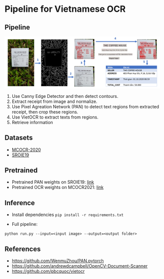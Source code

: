 # Pipeline for Vietnamese OCR

## Pipeline

![Alt Text](demo/fullpipeline.PNG)

1. Use Canny Edge Detector and then detect contours.
2. Extract receipt from image and normalize.
3. Use Pixel Agreation Network (PAN) to detect text regions from extracted receipt, then crop these regions.
4. Use VietOCR to extract texts from regions.
5. Retrieve information

## Datasets
- [MCOCR-2020](https://drive.google.com/file/d/1cyEGMVcEkquduJp3ewGq9Q4SyliX0bfB/view?usp=sharing)
- [SROIE19](https://drive.google.com/drive/folders/1jdFA0yg8uw15scux8O73qs6c5fr1cUff?usp=sharing)

## Pretrained
- Pretrained PAN weights on SROIE19: [link](https://drive.google.com/file/d/1NIIGWdGdCD9c2TPqyPoiRao2tR69BXgN/view?usp=sharing)
- Pretrained OCR weights on MCOCR2021: [link](https://drive.google.com/drive/folders/1JgCVtxA8hfUl1E4JqS3moPB_7b8lhL0w?usp=sharing)

## Inference
- Install dependencies
```pip install -r requirements.txt```

- Full pipeline:
```
python run.py --input=<input image> --output=<output folder>
```

## References
- https://github.com/WenmuZhou/PAN.pytorch
- https://github.com/andrewdcampbell/OpenCV-Document-Scanner
- https://github.com/pbcquoc/vietocr


